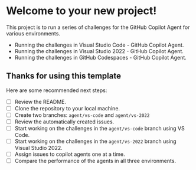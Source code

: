 # Welcome to your new project!

This project is to run a series of challenges for the GitHub Copilot Agent for various environments.

- Running the challenges in Visual Studio Code - GitHub Copilot Agent.
- Running the challenges in Visual Studio 2022 - GitHub Copilot Agent.
- Running the challenges in GitHub Codespaces - GitHub Copilot Agent.

## Thanks for using this template

Here are some recommended next steps:

- [ ] Review the README.
- [ ] Clone the repository to your local machine.
- [ ] Create two branches: `agent/vs-code` and `agent/vs-2022`
- [ ] Review the automatically created issues.
- [ ] Start working on the challenges in the `agent/vs-code` branch using VS Code.
- [ ] Start working on the challenges in the `agent/vs-2022` branch using Visual Studio 2022.
- [ ] Assign issues to copilot agents one at a time.
- [ ] Compare the performance of the agents in all three environments.